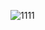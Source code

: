 ![1111](https://user-images.githubusercontent.com/94215142/142964435-7d77023b-0a4c-485e-bdb3-032adaf5464f.png)

